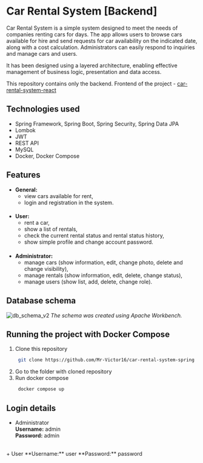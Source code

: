 # Car Rental System [Backend]
Car Rental System is a simple system designed to meet the needs of companies renting cars for days. The app allows users to browse cars available for hire and send requests for car availability on the indicated date, along with a cost calculation. Administrators can easily respond to inquiries and manage cars and users.

It has been designed using a layered architecture, enabling effective management of business logic, presentation and data access. 

This repository contains only the backend.
Frontend of the project - [car-rental-system-react](https://github.com/Mr-Victor16/car-rental-system-react)

## Technologies used
+ Spring Framework, Spring Boot, Spring Security, Spring Data JPA
+ Lombok
+ JWT
+ REST API
+ MySQL
+ Docker, Docker Compose

## Features
+ **General:**
  + view cars available for rent,
  + login and registration in the system.
####
+ **User:**
  + rent a car,
  + show a list of rentals,
  + check the current rental status and rental status history,
  + show simple profile and change account password.
####
+ **Administrator:**
  + manage cars (show information, edit, change photo, delete and change visibility),
  + manage rentals (show information, edit, delete, change status),
  + manage users (show list, add, delete, change role).

##  Database schema
![db_schema_v2](https://github.com/Mr-Victor16/car-rental-system-spring/assets/101965882/e0fe0a30-f19a-4c7d-a04b-96f251c79dc7)
_The schema was created using Apache Workbench._

## Running the project with Docker Compose
1. Clone this repository
   ```bash
    git clone https://github.com/Mr-Victor16/car-rental-system-spring
   ```
2. Go to the folder with cloned repository
3. Run docker compose
   ```bash
    docker compose up
   ```

## Login details
+ Administrator  
  **Username:** admin  
  **Password:** admin  
<br />
+ User  
  **Username:** user  
  **Password:** password